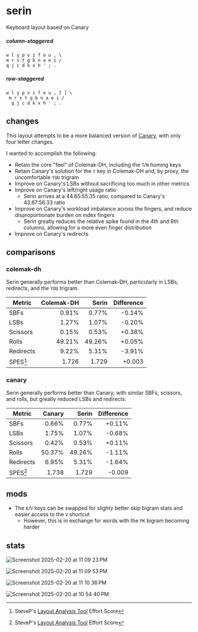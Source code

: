 # serin
Keyboard layout based on Canary

##### column-staggered
```
w l y p v z f o u , \
m r s t g b n a e i /
q j c d k x h ' ; .
```
##### row-staggered
```
w l y p v z f o u , [ ] \
 m r s t g b n a e i /
  q j c d k x h ' ; .
```
## changes
This layout attempts to be a more balanced version of [Canary](https://github.com/Apsu/Canary), with only four letter changes.

I wanted to accomplish the following:
- Retain the core "feel" of Colemak-DH, including the `T`/`N` homing keys
- Retain Canary's solution for the `Y` key in Colemak-DH and, by proxy, the uncomfortable `YOU` trigram
- Improve on Canary's LSBs without sacrificing too much in other metrics
- Improve on Canary's left/right usage ratio
  - Serin arrives at a 44.65:55.35 ratio, compared to Canary's 43.67:56.33 ratio
- Improve on Canary's workload imbalance across the fingers, and reduce disproportionate burden on index fingers
  - Serin greatly reduces the relative spike found in the 4th and 8th columns, allowing for a more even finger distribution
- Improve on Canary's redirects

## comparisons
### colemak-dh
Serin generally performs better than Colemak-DH, particularly in LSBs, redirects, and the `YOU` trigram.

|Metric | Colemak-DH | Serin | Difference |
| ----- | ---------: | ----: | ---------: |
| SBFs | 0.91% | 0.77% | -0.14% |
| LSBs | 1.27% | 1.07% | -0.20% |
| Scissors | 0.15% | 0.53% | +0.38% |
| Rolls | 49.21% | 49.26% | +0.05% |
| Redirects | 9.22% | 5.31% | -3.91%|
| SPES[^1] | 1.726 | 1.729 | +0.003 |

### canary
Serin generally performs better than Canary, with similar SBFs, scissors, and rolls, but greatly reduced LSBs and redirects.

|Metric | Canary | Serin | Difference |
| ----- | ---------: | ----: | ---------: |
| SBFs | 0.66% | 0.77% | +0.11% |
| LSBs | 1.75% | 1.07% | -0.68% |
| Scissors | 0.42% | 0.53% | +0.11% |
| Rolls | 50.37% | 49.26% | -1.11% |
| Redirects | 6.95% | 5.31% | -1.64%|
| SPES[^1] | 1.738 | 1.729 | -0.009 |

## mods
- The `K`/`V` keys can be swapped for slighty better skip bigram stats and easier access to the `V` shortcut
  - However, this is in exchange for words with the `PK` bigram becoming harder

## stats
![Screenshot 2025-02-20 at 11 09 23 PM](https://github.com/user-attachments/assets/8aa8fc1e-de0f-448a-b792-85b087b06210)

![Screenshot 2025-02-20 at 11 09 53 PM](https://github.com/user-attachments/assets/87c3af71-2432-4fd1-afa1-6a42adfd88b0)

![Screenshot 2025-02-20 at 11 10 36 PM](https://github.com/user-attachments/assets/f2a2d4c6-bcaa-4256-90cf-b3d57987dcb6)

![Screenshot 2025-02-20 at 10 54 40 PM](https://github.com/user-attachments/assets/94675965-a2ba-4001-a240-876e59099271)


[^1]: SteveP's [Layout Analysis Tool](https://colemakmods.github.io/mod-dh/analyze.html) Effort Score
